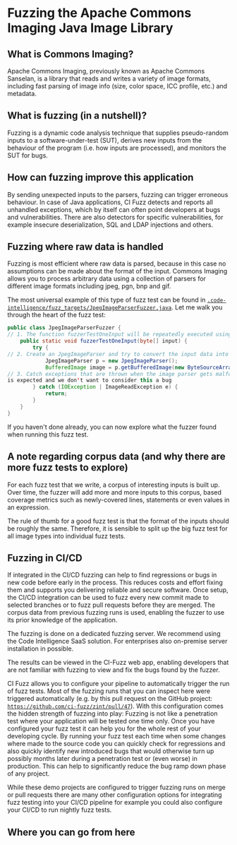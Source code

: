 # Fuzzing the Apache Commons Imaging Java Image Library

## What is Commons Imaging?

Apache Commons Imaging, previously known as Apache Commons Sanselan, is a library 
that reads and writes a variety of image formats, including fast parsing of 
image info (size, color space, ICC profile, etc.) and metadata. 

## What is fuzzing (in a nutshell)?

Fuzzing is a dynamic code analysis technique that supplies pseudo-random inputs
to a software-under-test (SUT), derives new inputs from the behaviour of the
program (i.e. how inputs are processed), and monitors the SUT for bugs.

## How can fuzzing improve this application

By sending unexpected inputs to the parsers, fuzzing can trigger erroneous behaviour.
In case of Java applications, CI Fuzz detects and reports all unhandled exceptions,
which by itself can often point developers at bugs and vulnerabilities. 
There are also detectors for specific vulnerabilities, for example insecure deserialization, SQL and LDAP injections
and others.

## Fuzzing where raw data is handled

Fuzzing is most efficient where raw data is parsed, because in this case no
assumptions can be made about the format of the input. Commons Imaging allows you to process
arbitrary data using a collection of parsers for different image formats including jpeg, pgn, bnp and gif.


The most universal example of this type of fuzz test can be found in
[`.code-intelligence/fuzz_targets/JpegImageParserFuzzer.java`](https://github.com/ci-fuzz/commons-imaging/blob/master/.code-intelligence/fuzz_targets/JpegImageParserFuzzer.java).
Let me walk you through the heart of the fuzz test:

```Java
public class JpegImageParserFuzzer {
// 1. The function fuzzerTestOneInput will be repeatedly executed using data generated by the fuzzer as input
	public static void fuzzerTestOneInput(byte[] input) {	
		try {
// 2. Create an JpegImageParser and try to convert the input data into an image by calling the getBufferedImage function
			JpegImageParser p = new JpegImageParser();
			BufferedImage image = p.getBufferedImage(new ByteSourceArray(input), new HashMap<>());
// 3. Catch exceptions that are thrown when the image parser gets malformed input data. This behaviour 
is expected and we don't want to consider this a bug
		} catch (IOException | ImageReadException e) {
			return;
		}
	}
}
```

If you haven't done already, you can now explore what the fuzzer found when
running this fuzz test.

## A note regarding corpus data (and why there are more fuzz tests to explore)

For each fuzz test that we write, a corpus of interesting inputs is built up.
Over time, the fuzzer will add more and more inputs to this corpus, based
coverage metrics such as newly-covered lines, statements or even values in an
expression.

The rule of thumb for a good fuzz test is that the format of the inputs should
be roughly the same. Therefore, it is sensible to split up the big fuzz test for
all image types into individual fuzz tests.

## Fuzzing in CI/CD

If integrated in the CI/CD fuzzing can help to find regressions or bugs in new code before early in the process.
This reduces costs and effort fixing them and supports you delivering reliable and secure software.
Once setup, the CI/CD integration can be used to fuzz every new commit made to selected branches
or to fuzz pull requests before they are merged. The corpus data from previous fuzzing runs is used, 
enabling the fuzzer to use its prior knowledge of the application.

 

The fuzzing is done on a dedicated fuzzing server. We recommend using the Code Intelligence SaaS solution.
For enterprises also on-premise server installation in possible.

The results can be viewed in the CI-Fuzz web app, enabling developers that are not familiar with fuzzing
to view and fix the bugs found by the fuzzer.

CI Fuzz allows you to configure your pipeline to automatically trigger the run of fuzz tests.
Most of the fuzzing runs that you can inspect here were triggered automatically (e.g. by this
pull request on the GitHub project: [`https://github.com/ci-fuzz/zint/pull/47`](https://github.com/ci-fuzz/zint/pull/47)).
With this configuration comes the hidden strength of fuzzing into play:
Fuzzing is not like a penetration test where your application will be tested one time only.
Once you have configured your fuzz test it can help you for the whole rest of your developing cycle.
By running your fuzz test each time when some changes where made to the source code you can quickly check for
regressions and also quickly identify new introduced bugs that would otherwise turn up possibly months 
later during a penetration test or (even worse) in production. This can help to significantly reduce the bug ramp down phase of any project.

While these demo projects are configured to trigger fuzzing runs on merge or pull requests
there are many other configuration options for integrating fuzz testing into your CI/CD pipeline
for example you could also configure your CI/CD to run nightly fuzz tests.

## Where you can go from here  
